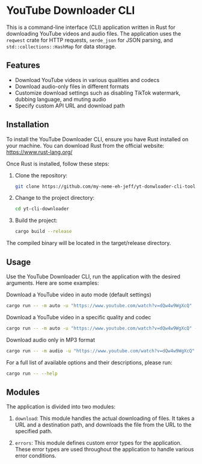 # YouTube Downloader CLI

This is a command-line interface (CLI) application written in Rust for downloading YouTube videos and audio files. The application uses the `reqwest` crate for HTTP requests, `serde_json` for JSON parsing, and `std::collections::HashMap` for data storage.

## Features

- Download YouTube videos in various qualities and codecs
- Download audio-only files in different formats
- Customize download settings such as disabling TikTok watermark, dubbing language, and muting audio
- Specify custom API URL and download path

## Installation

To install the YouTube Downloader CLI, ensure you have Rust installed on your machine. You can download Rust from the official website: https://www.rust-lang.org/

Once Rust is installed, follow these steps:

1. Clone the repository:
   ```bash
   git clone https://github.com/my-neme-eh-jeff/yt-donwloader-cli-tool.git yt-cli-downloader
   ```
2. Change to the project directory:
    ```bash
    cd yt-cli-downloader
    ```
3. Build the project:
    ```bash
    cargo build --release
    ```
The compiled binary will be located in the target/release directory.

## Usage
Use the YouTube Downloader CLI, run the application with the desired arguments. Here are some examples:

Download a YouTube video in auto mode (default settings)
```bash
cargo run -- -m auto -u "https://www.youtube.com/watch?v=dQw4w9WgXcQ"
```
Download a YouTube video in a specific quality and codec
```bash
cargo run -- -m auto -u "https://www.youtube.com/watch?v=dQw4w9WgXcQ" -q 720p -c vp9
```

Download audio only in MP3 format
```bash
cargo run -- -m audio -u "https://www.youtube.com/watch?v=dQw4w9WgXcQ" -f mp3
```

For a full list of available options and their descriptions, please run:
```bash
cargo run -- --help
```

## Modules

The application is divided into two modules:

1. `download`: This module handles the actual downloading of files. It takes a URL and a destination path, and downloads the file from the URL to the specified path.

2. `errors`: This module defines custom error types for the application. These error types are used throughout the application to handle various error conditions.
